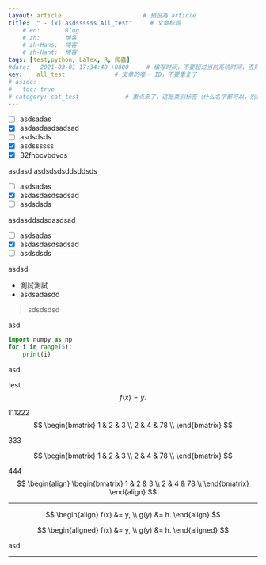 ```yaml
---
layout: article                       # 預設為 article
title:  " - [x] asdssssss All_test"     # 文章标题
    # en:       Blog
    # zh:       博客
    # zh-Hans:  博客
    # zh-Hant:  博客
tags: [test,python, LaTex, R, 爬蟲]
#date:   2021-03-01 17:34:40 +0800     # 编写时间，不要超过当前系统时间，否则编译不通过
key:    all_test              # 文章的唯一 ID，不要重复了
# aside:
#   toc: true
# category: cat_test             # 重点来了，这是类别标签（什么名字都可以，别和其他标签重了）
---
```



- [ ] asdsadas
- [x] asdasdasdsadsad
- [ ] asdsdsds
- [x] asdssssss
- [x] 32fhbcvbdvds

asdasd
asdsdsdsddsddsds

- [ ] asdsadas
- [x] asdasdasdsadsad
- [ ] asdsdsds

asdasddsdsdasdsad


- [ ] asdsadas
- [x] asdasdasdsadsad
- [ ] asdsdsds

asdsd

* 測試測試
* asdsadasdd

> sdsdsdsd

asd

```python
import numpy as np
for i in range(5):
    print(i)
```

asd

test $$ f(x) = y. $$

111222
$$
\begin{bmatrix}
1 & 2 & 3 \\ 
2 & 4 & 78 \\ 
\end{bmatrix}
$$

333

$$
\begin{bmatrix}
1 & 2 & 3 \\ 
2 & 4 & 78 \\ 
\end{bmatrix}
$$

444
$$
\begin{align}
\begin{bmatrix}
1 & 2 & 3 \\ 
2 & 4 & 78 \\ 
\end{bmatrix}
\end{align}
$$


--- 

$$
\begin{align}
    f(x) &= y, \\
    g(y) &= h.
\end{align}
$$



$$
\begin{aligned}
    f(x) &= y, \\
    g(y) &= h.
\end{aligned}
$$


asd

<!--more-->

---
